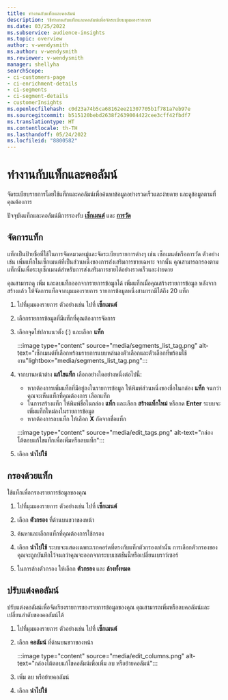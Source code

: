 ```yaml
---
title: ทำงานกับแท็กและคอลัมน์
description: วิธีทำงานกับแท็กและคอลัมน์เพื่อจัดระเบียบมุมมองรายการ
ms.date: 03/25/2022
ms.subservice: audience-insights
ms.topic: overview
author: v-wendysmith
ms.author: v-wendysmith
ms.reviewer: v-wendysmith
manager: shellyha
searchScope:
- ci-customers-page
- ci-enrichment-details
- ci-segments
- ci-segment-details
- customerInsights
ms.openlocfilehash: c0d23a74b5ca68162ee21307705b1f781a7eb97e
ms.sourcegitcommit: b515120bebd2638f2639004422cee3cff42fbdf7
ms.translationtype: HT
ms.contentlocale: th-TH
ms.lasthandoff: 05/24/2022
ms.locfileid: "8800582"
---
```

# <a name="work-with-tags-and-columns"></a>ทำงานกับแท็กและคอลัมน์

จัดระเบียบรายการโดยใช้แท็กและคอลัมน์เพื่อค้นหาข้อมูลอย่างรวดเร็วและง่ายดาย และดูข้อมูลตามที่คุณต้องการ

ปัจจุบันแท็กและคอลัมน์มีการรองรับ **[เซ็กเมนต์](segments.md)** และ **[การวัด](measures.md)**

## <a name="manage-tags"></a>จัดการแท็ก

แท็กเป็นป้ายชื่อที่ใช้ในการจัดหมวดหมู่และจัดระเบียบรายการต่างๆ เช่น เซ็กเมนต์หรือการวัด ตัวอย่างเช่น เพิ่มแท็กในเซ็กเมนต์ที่เป็นส่วนหนึ่งของการส่งเสริมการขายเฉพาะ จากนั้น คุณสามารถกรองตามแท็กนั้นเพื่อระบุเซ็กเมนต์สำหรับการส่งเสริมการขายได้อย่างรวดเร็วและง่ายดาย

คุณสามารถดู เพิ่ม และลบแท็กออกจากรายการข้อมูลได้ เพิ่มแท็กเมื่อคุณสร้างรายการข้อมูล หลังจากสร้างแล้ว ให้จัดการแท็กจากมุมมองรายการ รายการข้อมูลหนึ่งสามารถมีได้ถึง 20 แท็ก

1. ไปที่มุมมองรายการ ตัวอย่างเช่น ไปที่ **เซ็กเมนต์**

1. เลือกรายการข้อมูลที่มีแท็กที่คุณต้องการจัดการ

1. เลือกจุดไข่ปลาแนวตั้ง (&vellip;) และเลือก **แท็ก**

   :::image type="content" source="media/segments_list_tag.png" alt-text="เซ็กเมนต์ที่เลือกพร้อมรายการแบบหล่นลงตัวเลือกและตัวเลือกที่พร้อมใช้งาน"lightbox="media/segments_list_tag.png":::

1. จากบานหน้าต่าง **แก้ไขแท็ก** เลือกอย่างใดอย่างหนึ่งต่อไปนี้:

   - หากต้องการเพิ่มแท็กที่มีอยู่ลงในรายการข้อมูล ให้พิมพ์ส่วนหนึ่งของชื่อในกล่อง **แท็ก** จนกว่าคุณจะเห็นแท็กที่คุณต้องการ เลือกแท็ก
   - ในการสร้างแท็ก ให้พิมพ์ชื่อในกล่อง **แท็ก** และเลือก **สร้างแท็กใหม่** หรือกด **Enter** ระบบจะเพิ่มแท็กใหม่ลงในรายการข้อมูล
   - หากต้องการลบแท็ก ให้เลือก **X** ถัดจากชื่อแท็ก

   :::image type="content" source="media/edit_tags.png" alt-text="กล่องโต้ตอบแก้ไขแท็กเพื่อเพิ่มหรือลบแท็ก":::

1. เลือก **นำไปใช้**

## <a name="filter-on-tags"></a>กรองด้วยแท็ก

ใช้แท็กเพื่อกรองรายการข้อมูลของคุณ

1. ไปที่มุมมองรายการ ตัวอย่างเช่น ไปที่ **เซ็กเมนต์**

1. เลือก **ตัวกรอง** ที่ด้านบนขวาของหน้า

1. ค้นหาและเลือกแท็กที่คุณต้องการใช้กรอง

1. เลือก **นำไปใช้** ระบบจะแสดงเฉพาะเรกคอร์ดที่ตรงกับแท็กตัวกรองเท่านั้น การเลือกตัวกรองของคุณจะถูกบันทึกไว้จนกว่าคุณจะออกจากระบบเซสชันนี้หรือเปลี่ยนเบราว์เซอร์

1. ในการล้างตัวกรอง ให้เลือก **ตัวกรอง** และ **ล้างทั้งหมด**

## <a name="customize-columns"></a>ปรับแต่งคอลัมน์

ปรับแต่งคอลัมน์เพื่อจัดเรียงรายการของรายการข้อมูลของคุณ คุณสามารถเพิ่มหรือลบคอลัมน์และเปลี่ยนลำดับของคอลัมน์ได้

1. ไปที่มุมมองรายการ ตัวอย่างเช่น ไปที่ **เซ็กเมนต์**

1. เลือก **คอลัมน์** ที่ด้านบนขวาของหน้า

   :::image type="content" source="media/edit_columns.png" alt-text="กล่องโต้ตอบแก้ไขคอลัมน์เพื่อเพิ่ม ลบ หรือย้ายคอลัมน์":::

1. เพิ่ม ลบ หรือย้ายคอลัมน์

1. เลือก **นำไปใช้**
